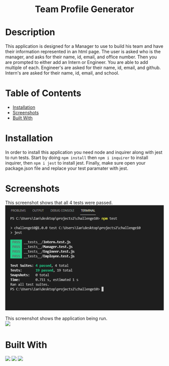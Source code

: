 # <h1 align="center">Team Profile Generator</h1>

# Description
This application is designed for a Manager to use to build his team and have their information represented in an html page. The user is asked who is the manager, and asks for their name, id, email, and office number. Then you are prompted to either add an Intern or Engineer. You are able to add multiple of each. Engineer's are asked for their name, id, email, and github. Intern's are asked for their name, id, email, and school. 

# Table of Contents
  * [Installation](#Installation)
  * [Screenshots](#Screenshots)
  * [Built With](#BuiltWith)

# Installation

In order to install this application you need node and inquirer along with jest to run tests. Start by doing `npm install` then `npm i inquirer` to install inquirer, then `npm i jest` to install jest. Finally, make sure open your package.json file and replace your test paramater with jest. 


# Screenshots 
This screenshot shows that all 4 tests were passed. <br>
<img src="https://github.com/icohen90/challenge10/blob/main/img/tests.png">

This screenshot shows the application being run. <br>
<img src="https://github.com/icohen90/challenge10/blob/main/img/application.mp4">

# Built With

<img src="https://img.shields.io/badge/Node-Red">
<img src="https://img.shields.io/badge/Javascript-Blue">
<img src="https://img.shields.io/badge/HTML-Green">
